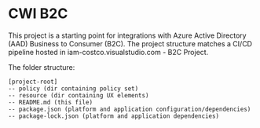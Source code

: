 # CWI B2C

This project is a starting point for integrations with Azure Active Directory (AAD) Business to Consumer (B2C).  The project structure matches a CI/CD pipeline hosted in iam-costco.visualstudio.com - B2C Project.

The folder structure:

```
[project-root]
-- policy (dir containing policy set)
-- resource (dir containing UX elements)
-- README.md (this file)
-- package.json (platform and application configuration/dependencies)
-- package-lock.json (platform and application dependencies)
```
